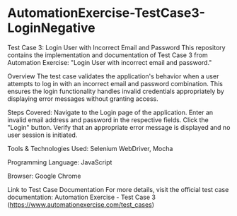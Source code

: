 # AutomationExercise-TestCase3-LoginNegative
Test Case 3: Login User with Incorrect Email and Password
This repository contains the implementation and documentation of Test Case 3 from Automation Exercise: "Login User with incorrect email and password."

Overview
The test case validates the application's behavior when a user attempts to log in with an incorrect email and password combination. This ensures the login functionality handles invalid credentials appropriately by displaying error messages without granting access.

Steps Covered:
Navigate to the Login page of the application.
Enter an invalid email address and password in the respective fields.
Click the "Login" button.
Verify that an appropriate error message is displayed and no user session is initiated.

Tools & Technologies Used:
Selenium WebDriver, Mocha

Programming Language: JavaScript

Browser: Google Chrome

Link to Test Case Documentation
For more details, visit the official test case 
documentation: Automation Exercise - Test Case 3 (https://www.automationexercise.com/test_cases)
